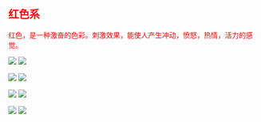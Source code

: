 <h2 style="color: red;">红色系</h2>

<p style="color: red;">红色，是一种激奋的色彩。刺激效果，能使人产生冲动，愤怒，热情，活力的感觉。</p>

![](./img/红_001.jpg)
![](./img/红_002.jpg)

![](./img/红_003.jpg)
![](./img/红_004.jpg)

![](./img/红_005.jpg)
![](./img/红_006.jpg)

![](./img/红_007.jpg)
![](./img/红_008.jpg)